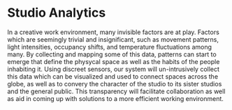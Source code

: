 Studio Analytics
======================

In a creative work environment, many invisible factors are at play. Factors which are seemingly trivial and insignificant, such as movement patterns, light intensities, occupancy shifts, and temperature fluctuations among many.
By collecting  and mapping some of this data, patterns can start to emerge that define the physycal space as well as the habits of the people inhabiting it.
Using discreet sensors, our system will un-intrusively collect this data which can be visualized and used to connect spaces across the globe, as well as to convery the character of the studio to its sister studios and the general public. This transparency will facilitate collaboration as well as aid in coming up with solutions to a more efficient working environment.

